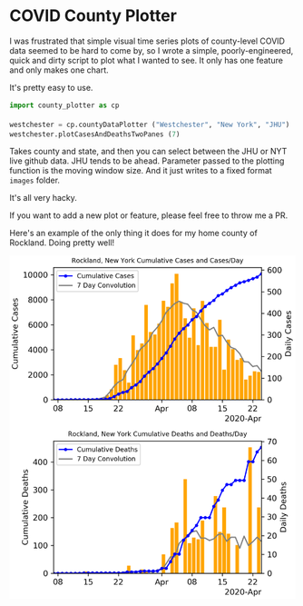 # COVID County Plotter

I was frustrated that simple visual time series plots of county-level COVID data seemed to be hard to come by, so I wrote a simple, poorly-engineered, quick and dirty script to plot what I wanted to see. It only has one feature and only makes one chart.

It's pretty easy to use.

```python
import county_plotter as cp

westchester = cp.countyDataPlotter ("Westchester", "New York", "JHU")
westchester.plotCasesAndDeathsTwoPanes (7)
```

Takes county and state, and then you can select between the JHU or NYT live github data. JHU tends to be ahead. Parameter passed to the plotting function is the moving window size. And it just writes to a fixed format ```images``` folder.

It's all very hacky.

If you want to add a new plot or feature, please feel free to throw me a PR.

Here's an example of the only thing it does for my home county of Rockland. Doing pretty well!

![Rockland](media/rockland.png)
